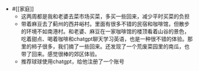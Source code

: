 - #[[家庭]]
    - 这两周都是我和老婆去菜市场买菜，多买一些回来，减少平时买菜的负担
    - 带着麻豆去了蓟州的西井峪村。里面有很多不错的民宿和咖啡馆，但散步的环境不如南港村。和老婆、麻豆在一家咖啡馆的楼顶看着山谷的景色，吃着甜点、喝着咖啡和chatgpt聊天学习英语，也是一种很不错的体验。那里的柿子很多，我们摘了一些回来。还发现了一个荒废菜园里的南瓜，也带了回来。感觉很棒的郊区体验。
    - 推荐球球使用chatgpt，给他注册了一个账号
